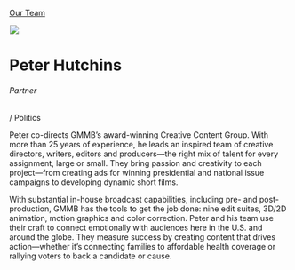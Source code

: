 





[Our Team](/who-we-are/team/)


![](data:image/gif;base64,R0lGODlhAQABAAAAACH5BAEKAAEALAAAAAABAAEAAAICTAEAOw==)![](https://www.gmmb.com/wp-content/uploads/2015/11/Peter-Hutchins-2697-468x468.jpg)


Peter Hutchins
==============


###### Partner 
  / Politics


Peter co-directs GMMB’s award-winning Creative Content Group. With more than 25 years of experience, he leads an inspired team of creative directors, writers, editors and producers—the right mix of talent for every assignment, large or small. They bring passion and creativity to each project—from creating ads for winning presidential and national issue campaigns to developing dynamic short films.


With substantial in-house broadcast capabilities, including pre- and post-production, GMMB has the tools to get the job done: nine edit suites, 3D/2D animation, motion graphics and color correction. Peter and his team use their craft to connect emotionally with audiences here in the U.S. and around the globe. They measure success by creating content that drives action—whether it’s connecting families to affordable health coverage or rallying voters to back a candidate or cause.











